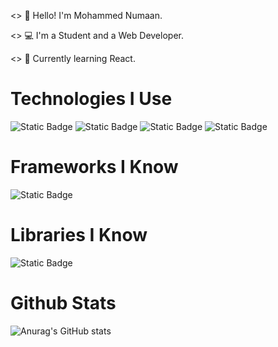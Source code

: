 <> 👋 Hello! I'm Mohammed Numaan.

<> 💻 I'm a Student and a Web Developer.

<> 📖 Currently learning React.

# Technologies I Use

![Static Badge](https://img.shields.io/badge/HTML5-label?style=for-the-badge&logo=html5&logoColor=white&labelColor=%23E34F26&color=%23E34F26)
![Static Badge](https://img.shields.io/badge/CSS3-label?style=for-the-badge&logo=css3&logoColor=white&labelColor=%231572B6&color=%231572B6)
![Static Badge](https://img.shields.io/badge/JavaScript-label?style=for-the-badge&logo=javascript&logoColor=%23F7DF1E&labelColor=%23242124&color=%23242124)
![Static Badge](https://img.shields.io/badge/Webpack-bundler?style=for-the-badge&logo=webpack&logoColor=%238DD6F9&labelColor=black&color=black)

# Frameworks I Know

![Static Badge](https://img.shields.io/badge/JEST-tool?style=for-the-badge&logo=jest&logoColor=white&labelColor=%23C21325&color=%23C21325)


# Libraries I Know

![Static Badge](https://img.shields.io/badge/React-library?style=for-the-badge&logo=react&logoColor=%2361DAFB&labelColor=black&color=black)


# Github Stats

![Anurag's GitHub stats](https://github-readme-stats.vercel.app/api?username=mohammednumaan&show_icons=true&theme=dark)


















